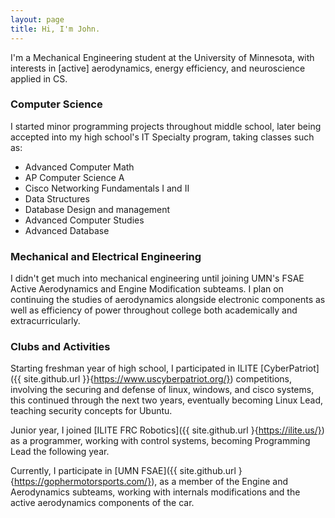 ```yaml
---
layout: page
title: Hi, I'm John.
---
```


I'm a Mechanical Engineering student at the University of Minnesota, with interests in [active] aerodynamics, energy efficiency, and neuroscience applied in CS.

### Computer Science

I started minor programming projects throughout middle school, later being accepted into my high school's IT Specialty program, taking classes such as:
- Advanced Computer Math
- AP Computer Science A
- Cisco Networking Fundamentals I and II
- Data Structures
- Database Design and management
- Advanced Computer Studies
- Advanced Database

### Mechanical and Electrical Engineering

I didn't get much into mechanical engineering until joining UMN's FSAE Active Aerodynamics and Engine Modification subteams. I plan on continuing the studies of aerodynamics alongside electronic components as well as efficiency of power throughout college both academically and extracurricularly.

### Clubs and Activities

Starting freshman year of high school, I participated in ILITE [CyberPatriot]({{ site.github.url }}{https://www.uscyberpatriot.org/}) competitions, involving the securing and defense of linux, windows, and cisco systems, this continued through the next two years, eventually becoming Linux Lead, teaching security concepts for Ubuntu.

Junior year, I joined [ILITE FRC Robotics]({{ site.github.url }{https://ilite.us/}) as a programmer, working with control systems, becoming Programming Lead the following year.

Currently, I participate in [UMN FSAE]({{ site.github.url }{https://gophermotorsports.com/}), as a member of the Engine and Aerodynamics subteams, working with internals modifications and the active aerodynamics components of the car.